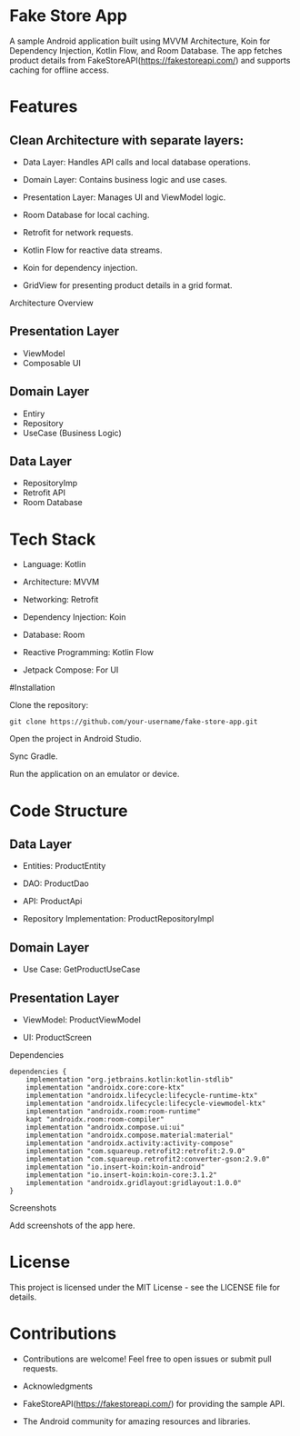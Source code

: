 # Fake Store App

A sample Android application built using MVVM Architecture, Koin for Dependency Injection, Kotlin Flow, and Room Database. The app fetches product details from FakeStoreAPI(https://fakestoreapi.com/) and supports caching for offline access.

# Features

## Clean Architecture with separate layers:

- Data Layer: Handles API calls and local database operations.

- Domain Layer: Contains business logic and use cases.

- Presentation Layer: Manages UI and ViewModel logic.

- Room Database for local caching.

- Retrofit for network requests.

- Kotlin Flow for reactive data streams.

- Koin for dependency injection.

- GridView for presenting product details in a grid format.

Architecture Overview

## Presentation Layer
  - ViewModel
  - Composable UI
## Domain Layer
  - Entiry
  - Repository
  - UseCase (Business Logic)
## Data Layer
  - RepositoryImp
  - Retrofit API
  - Room Database

# Tech Stack

- Language: Kotlin

- Architecture: MVVM

- Networking: Retrofit

- Dependency Injection: Koin

- Database: Room

- Reactive Programming: Kotlin Flow

- Jetpack Compose: For UI

#Installation

Clone the repository:
```plaintext
git clone https://github.com/your-username/fake-store-app.git
```
Open the project in Android Studio.

Sync Gradle.

Run the application on an emulator or device.

# Code Structure

## Data Layer

- Entities: ProductEntity

- DAO: ProductDao

- API: ProductApi

- Repository Implementation: ProductRepositoryImpl

## Domain Layer

- Use Case: GetProductUseCase

## Presentation Layer

- ViewModel: ProductViewModel

- UI: ProductScreen

Dependencies
```plaintext
dependencies {
    implementation "org.jetbrains.kotlin:kotlin-stdlib"
    implementation "androidx.core:core-ktx"
    implementation "androidx.lifecycle:lifecycle-runtime-ktx"
    implementation "androidx.lifecycle:lifecycle-viewmodel-ktx"
    implementation "androidx.room:room-runtime"
    kapt "androidx.room:room-compiler"
    implementation "androidx.compose.ui:ui"
    implementation "androidx.compose.material:material"
    implementation "androidx.activity:activity-compose"
    implementation "com.squareup.retrofit2:retrofit:2.9.0"
    implementation "com.squareup.retrofit2:converter-gson:2.9.0"
    implementation "io.insert-koin:koin-android"
    implementation "io.insert-koin:koin-core:3.1.2"
    implementation "androidx.gridlayout:gridlayout:1.0.0"
}
```
Screenshots

Add screenshots of the app here.

# License

This project is licensed under the MIT License - see the LICENSE file for details.

# Contributions

- Contributions are welcome! Feel free to open issues or submit pull requests.

- Acknowledgments

- FakeStoreAPI(https://fakestoreapi.com/) for providing the sample API.

- The Android community for amazing resources and libraries.
